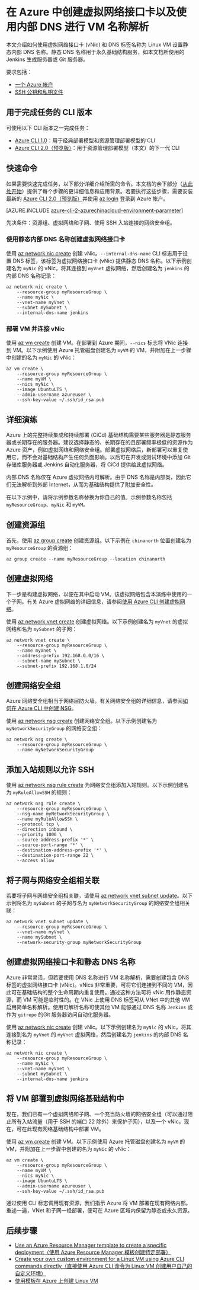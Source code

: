<properties
    pageTitle="在 Azure CLI 2.0（预览版）中使用内部 DNS 进行 VM 名称解析 | Azure"
    description="如何使用 Azure CLI 2.0 在 Azure 中创建虚拟网络接口卡以及使用内部 DNS 进行 VM 名称解析"
    services="virtual-machines-linux"
    documentationcenter=""
    author="vlivech"
    manager="timlt"
    editor=""
    tags="azure-resource-manager" />
<tags 
    ms.assetid=""
    ms.service="virtual-machines-linux"
    ms.workload="infrastructure-services"
    ms.tgt_pltfrm="vm-linux"
    ms.devlang="na"
    ms.topic="article"
    ms.date="02/16/2017"
    wacn.date="03/24/2017"
    ms.author="v-livech" />

# 在 Azure 中创建虚拟网络接口卡以及使用内部 DNS 进行 VM 名称解析
本文介绍如何使用虚拟网络接口卡 (vNic) 和 DNS 标签名称为 Linux VM 设置静态内部 DNS 名称。静态 DNS 名称用于永久基础结构服务，如本文档所使用的 Jenkins 生成服务器或 Git 服务器。

要求包括：

* [一个 Azure 帐户](/pricing/1rmb-trial/)
* [SSH 公钥和私钥文件](/documentation/articles/virtual-machines-linux-mac-create-ssh-keys/)

## 用于完成任务的 CLI 版本
可使用以下 CLI 版本之一完成任务：

- [Azure CLI 1.0](/documentation/articles/virtual-machines-linux-static-dns-name-resolution-for-linux-on-azure-nodejs/)：用于经典部署模型和资源管理部署模型的 CLI
- [Azure CLI 2.0（预览版）](#quick-commands)：用于资源管理部署模型（本文）的下一代 CLI

## <a name="quick-commands"></a> 快速命令
如果需要快速完成任务，以下部分详细介绍所需的命令。本文档的余下部分（[从此处开始](#detailed-walkthrough)）提供了每个步骤的更详细信息和应用背景。若要执行这些步骤，需要安装最新的 [Azure CLI 2.0（预览版）](https://docs.microsoft.com/cli/azure/install-az-cli2)并使用 [az login](https://docs.microsoft.com/cli/azure/#login) 登录到 Azure 帐户。

[AZURE.INCLUDE [azure-cli-2-azurechinacloud-environment-parameter](../../includes/azure-cli-2-azurechinacloud-environment-parameter.md)]

先决条件：资源组、虚拟网络和子网、使用 SSH 入站连接的网络安全组。

### 使用静态内部 DNS 名称创建虚拟网络接口卡
使用 [az network nic create](https://docs.microsoft.com/cli/azure/network/nic#create) 创建 vNic。`--internal-dns-name` CLI 标志用于设置 DNS 标签，该标签为虚拟网络接口卡 (vNic) 提供静态 DNS 名称。以下示例创建名为 `myNic` 的 vNic，将其连接到 `myVnet` 虚拟网络，然后创建名为 `jenkins` 的内部 DNS 名称记录：

    az network nic create \
        --resource-group myResourceGroup \
        --name myNic \
        --vnet-name myVnet \
        --subnet mySubnet \
        --internal-dns-name jenkins

### 部署 VM 并连接 vNic
使用 [az vm create](https://docs.microsoft.com/cli/azure/vm#create) 创建 VM。在部署到 Azure 期间，`--nics` 标志将 VNic 连接到 VM。以下示例使用 Azure 托管磁盘创建名为 `myVM` 的 VM，并附加在上一步骤中创建的名为 `myNic` 的 vNic：

    az vm create \
        --resource-group myResourceGroup \
        --name myVM \
        --nics myNic \
        --image UbuntuLTS \
        --admin-username azureuser \
        --ssh-key-value ~/.ssh/id_rsa.pub

## <a name="detailed-walkthrough"></a> 详细演练

Azure 上的完整持续集成和持续部署 (CiCd) 基础结构需要某些服务器是静态服务器或长期存在的服务器。建议选择静态的、长期存在的且部署频率极低的资源作为 Azure 资产，例如虚拟网络和网络安全组。部署虚拟网络后，新部署可以重复使用它，而不会对基础结构产生任何负面影响。以后可在开发或测试环境中添加 Git 存储库服务器或 Jenkins 自动化服务器，将 CiCd 提供给此虚拟网络。

内部 DNS 名称仅在 Azure 虚拟网络内可解析。由于 DNS 名称是内部类，因此它们无法解析到外部 Internet，从而为基础结构提供了附加安全性。

在以下示例中，请将示例参数名称替换为你自己的值。示例参数名称包括 `myResourceGroup`、`myNic` 和 `myVM`。

## 创建资源组
首先，使用 [az group create](https://docs.microsoft.com/cli/azure/group#create) 创建资源组。以下示例在 `chinanorth` 位置创建名为 `myResourceGroup` 的资源组：

    az group create --name myResourceGroup --location chinanorth

## 创建虚拟网络

下一步是构建虚拟网络，以便在其中启动 VM。该虚拟网络包含本演练中使用的一个子网。有关 Azure 虚拟网络的详细信息，请参阅[使用 Azure CLI 创建虚拟网络](/documentation/articles/virtual-networks-create-vnet-arm-cli/)。

使用 [az network vnet create](https://docs.microsoft.com/cli/azure/network/vnet#create) 创建虚拟网络。以下示例创建名为 `myVnet` 的虚拟网络和名为 `mySubnet` 的子网：

    az network vnet create \
        --resource-group myResourceGroup \
        --name myVnet \
        --address-prefix 192.168.0.0/16 \
        --subnet-name mySubnet \
        --subnet-prefix 192.168.1.0/24

## 创建网络安全组
Azure 网络安全组相当于网络层防火墙。有关网络安全组的详细信息，请参阅[如何在 Azure CLI 中创建 NSG](/documentation/articles/virtual-networks-create-nsg-arm-cli/)。

使用 [az network nsg create](https://docs.microsoft.com/cli/azure/network/nsg#create) 创建网络安全组。以下示例创建名为 `myNetworkSecurityGroup` 的网络安全组：

    az network nsg create \
        --resource-group myResourceGroup \
        --name myNetworkSecurityGroup

## 添加入站规则以允许 SSH
使用 [az network nsg rule create](https://docs.microsoft.com/cli/azure/network/nsg/rule#create) 为网络安全组添加入站规则。以下示例创建名为 `myRuleAllowSSH` 的规则：

    az network nsg rule create \
        --resource-group myResourceGroup \
        --nsg-name myNetworkSecurityGroup \
        --name myRuleAllowSSH \
        --protocol tcp \
        --direction inbound \
        --priority 1000 \
        --source-address-prefix '*' \
        --source-port-range '*' \
        --destination-address-prefix '*' \
        --destination-port-range 22 \
        --access allow

## 将子网与网络安全组相关联
若要将子网与网络安全组相关联，请使用 [az network vnet subnet update](https://docs.microsoft.com/cli/azure/network/vnet/subnet#update)。以下示例将名为 `mySubnet` 的子网与名为 `myNetworkSecurityGroup` 的网络安全组相关联：

    az network vnet subnet update \
        --resource-group myResourceGroup \
        --vnet-name myVnet \
        --name mySubnet \
        --network-security-group myNetworkSecurityGroup

## 创建虚拟网络接口卡和静态 DNS 名称
Azure 非常灵活，但若要使用 DNS 名称进行 VM 名称解析，需要创建包含 DNS 标签的虚拟网络接口卡 (vNic)。vNics 非常重要，可将它们连接到不同的 VM，因此可在基础结构的整个生命周期内重复使用。通过这种方法可将 vNic 用作静态资源，而 VM 可能是临时性的。在 VNic 上使用 DNS 标签可从 VNet 中的其他 VM 启用简单名称解析。使用可解析名称可使其他 VM 能够通过 DNS 名称 `Jenkins` 或作为 `gitrepo` 的Git 服务器访问自动化服务器。

使用 [az network nic create](https://docs.microsoft.com/cli/azure/network/nic#create) 创建 vNic。以下示例创建名为 `myNic` 的 vNic，将其连接到名为 `myVnet` 的 `myVnet` 虚拟网络，然后创建名为 `jenkins` 的内部 DNS 名称记录：

    az network nic create \
        --resource-group myResourceGroup \
        --name myNic \
        --vnet-name myVnet \
        --subnet mySubnet \
        --internal-dns-name jenkins

## 将 VM 部署到虚拟网络基础结构中
现在，我们已有一个虚拟网络和子网、一个充当防火墙的网络安全组（可以通过阻止所有入站流量（用于 SSH 的端口 22 除外）来保护子网），以及一个 vNic。现在，可在此现有网络基础结构中部署 VM。

使用 [az vm create](https://docs.microsoft.com/cli/azure/vm#create) 创建 VM。以下示例使用 Azure 托管磁盘创建名为 `myVM` 的 VM，并附加在上一步骤中创建的名为 `myNic` 的 vNic：

    az vm create \
        --resource-group myResourceGroup \
        --name myVM \
        --nics myNic \
        --image UbuntuLTS \
        --admin-username azureuser \
        --ssh-key-value ~/.ssh/id_rsa.pub

通过使用 CLI 标志调用现有资源，我们指示 Azure 将 VM 部署在现有网络内部。重述一遍，VNet 和子网一经部署，便可在 Azure 区域内保留为静态或永久资源。

## 后续步骤

* [Use an Azure Resource Manager template to create a specific deployment（使用 Azure Resource Manager 模板创建特定部署）](/documentation/articles/virtual-machines-linux-cli-deploy-templates/)
* [Create your own custom environment for a Linux VM using Azure CLI commands directly（直接使用 Azure CLI 命令为 Linux VM 创建用户自己的自定义环境）](/documentation/articles/virtual-machines-linux-create-cli-complete/)
* [使用模板在 Azure 上创建 Linux VM](/documentation/articles/virtual-machines-linux-create-ssh-secured-vm-from-template/)

<!---HONumber=Mooncake_0320_2017-->